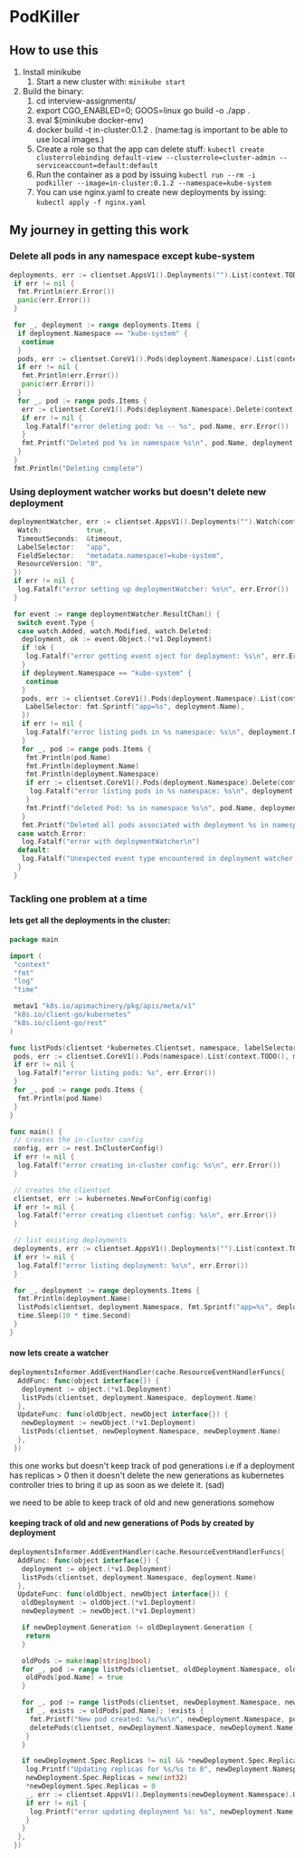# PodKiller

## How to use this

1. Install minikube
   1. Start a new cluster with: `minikube start`
2. Build the binary:
   1. cd interview-assignments/
   2. export CGO_ENABLED=0; GOOS=linux go build -o ./app .
   3. eval $(minikube docker-env)
   4. docker build -t in-cluster:0.1.2 . (name:tag is important to be able to use local images.)
   5. Create a role so that the app can delete stuff: `kubectl create clusterrolebinding default-view --clusterrole=cluster-admin --serviceaccount=default:default`
   6. Run the container as a pod by issuing `kubectl run --rm -i podkiller --image=in-cluster:0.1.2 --namespace=kube-system`
   7. You can use nginx.yaml to create new deployments by issing: `kubectl apply -f nginx.yaml`


## My journey in getting this work

### Delete all pods in any namespace except kube-system

```go
deployments, err := clientset.AppsV1().Deployments("").List(context.TODO(), metav1.ListOptions{})
 if err != nil {
  fmt.Println(err.Error())
  panic(err.Error())
 }

 for _, deployment := range deployments.Items {
  if deployment.Namespace == "kube-system" {
   continue
  }
  pods, err := clientset.CoreV1().Pods(deployment.Namespace).List(context.TODO(), metav1.ListOptions{})
  if err != nil {
   fmt.Println(err.Error())
   panic(err.Error())
  }
  for _, pod := range pods.Items {
   err := clientset.CoreV1().Pods(deployment.Namespace).Delete(context.TODO(), pod.Name, metav1.DeleteOptions{})
   if err != nil {
    log.Fatalf("error deleting pod: %s -- %s", pod.Name, err.Error())
   }
   fmt.Printf("Deleted pod %s in namespace %s\n", pod.Name, deployment.Namespace)
  }
 }
 fmt.Println("Deleting complete")
```

### Using deployment watcher works but doesn't delete new deployment

```go
deploymentWatcher, err := clientset.AppsV1().Deployments("").Watch(context.TODO(), metav1.ListOptions{
  Watch:           true,
  TimeoutSeconds:  &timeout,
  LabelSelector:   "app",
  FieldSelector:   "metadata.namespace!=kube-system",
  ResourceVersion: "0",
 })
 if err != nil {
  log.Fatalf("error setting up deploymentWatcher: %s\n", err.Error())
 }

 for event := range deploymentWatcher.ResultChan() {
  switch event.Type {
  case watch.Added, watch.Modified, watch.Deleted:
   deployment, ok := event.Object.(*v1.Deployment)
   if !ok {
    log.Fatalf("error getting event oject for deployment: %s\n", err.Error())
   }
   if deployment.Namespace == "kube-system" {
    continue
   }
   pods, err := clientset.CoreV1().Pods(deployment.Namespace).List(context.TODO(), metav1.ListOptions{
    LabelSelector: fmt.Sprintf("app=%s", deployment.Name),
   })
   if err != nil {
    log.Fatalf("error listing pods in %s namespace: %s\n", deployment.Namespace, err.Error())
   }
   for _, pod := range pods.Items {
    fmt.Println(pod.Name)
    fmt.Println(deployment.Name)
    fmt.Println(deployment.Namespace)
    if err := clientset.CoreV1().Pods(deployment.Namespace).Delete(context.TODO(), pod.Name, metav1.DeleteOptions{}); err != nil {
     log.Fatalf("error listing pods in %s namespace: %s\n", deployment.Namespace, err.Error())
    }
    fmt.Printf("deleted Pod: %s in namespace %s\n", pod.Name, deployment.Namespace)
   }
   fmt.Printf("Deleted all pods associated with deployment %s in namespace %s\n", deployment.Name, deployment.Namespace)
  case watch.Error:
   log.Fatalf("error with deploymentWatcher\n")
  default:
   log.Fatalf("Unexpected event type encountered in deployment watcher: %s\n", event.Type)
  }
 }
```

### Tackling one problem at a time

#### lets get all the deployments in the cluster:

```go
package main

import (
 "context"
 "fmt"
 "log"
 "time"

 metav1 "k8s.io/apimachinery/pkg/apis/meta/v1"
 "k8s.io/client-go/kubernetes"
 "k8s.io/client-go/rest"
)

func listPods(clientset *kubernetes.Clientset, namespace, labelSelector string) {
 pods, err := clientset.CoreV1().Pods(namespace).List(context.TODO(), metav1.ListOptions{})
 if err != nil {
  log.Fatalf("error listing pods: %s", err.Error())
 }
 for _, pod := range pods.Items {
  fmt.Println(pod.Name)
 }
}

func main() {
 // creates the in-cluster config
 config, err := rest.InClusterConfig()
 if err != nil {
  log.Fatalf("error creating in-cluster config: %s\n", err.Error())
 }

 // creates the clientset
 clientset, err := kubernetes.NewForConfig(config)
 if err != nil {
  log.Fatalf("error creating clientset config: %s\n", err.Error())
 }

 // list existing deployments
 deployments, err := clientset.AppsV1().Deployments("").List(context.TODO(), metav1.ListOptions{})
 if err != nil {
  log.Fatalf("error listing deployment: %s\n", err.Error())
 }

 for _, deployment := range deployments.Items {
  fmt.Println(deployment.Name)
  listPods(clientset, deployment.Namespace, fmt.Sprintf("app=%s", deployment.Name))
  time.Sleep(10 * time.Second)
 }
}
```

#### now lets create a watcher

```go
deploymentsInformer.AddEventHandler(cache.ResourceEventHandlerFuncs{
  AddFunc: func(object interface{}) {
   deployment := object.(*v1.Deployment)
   listPods(clientset, deployment.Namespace, deployment.Name)
  },
  UpdateFunc: func(oldObject, newObject interface{}) {
   newDeployment := newObject.(*v1.Deployment)
   listPods(clientset, newDeployment.Namespace, newDeployment.Name)
  },
 })
```

this one works but doesn't keep track of pod generations i.e if a deployment has replicas > 0 then it doesn't delete the new generations as kubernetes controller tries to bring it up as soon as we delete it. (sad)

we need to be able to keep track of old and new generations somehow

#### keeping track of old and new generations of Pods by created by deployment

```go
deploymentsInformer.AddEventHandler(cache.ResourceEventHandlerFuncs{
  AddFunc: func(object interface{}) {
   deployment := object.(*v1.Deployment)
   listPods(clientset, deployment.Namespace, deployment.Name)
  },
  UpdateFunc: func(oldObject, newObject interface{}) {
   oldDeployment := oldObject.(*v1.Deployment)
   newDeployment := newObject.(*v1.Deployment)

   if newDeployment.Generation != oldDeployment.Generation {
    return
   }

   oldPods := make(map[string]bool)
   for _, pod := range listPods(clientset, oldDeployment.Namespace, oldDeployment.Name) {
    oldPods[pod.Name] = true
   }

   for _, pod := range listPods(clientset, newDeployment.Namespace, newDeployment.Name) {
    if _, exists := oldPods[pod.Name]; !exists {
     fmt.Printf("New pod created: %s/%s\n", newDeployment.Namespace, pod.Name)
     deletePods(clientset, newDeployment.Namespace, newDeployment.Name)
    }
   }

   if newDeployment.Spec.Replicas != nil && *newDeployment.Spec.Replicas > 0 && newDeployment.Namespace != "kube-system" {
    log.Printf("Updating replicas for %s/%s to 0", newDeployment.Namespace, newDeployment.Name)
    newDeployment.Spec.Replicas = new(int32)
    *newDeployment.Spec.Replicas = 0
    _, err := clientset.AppsV1().Deployments(newDeployment.Namespace).Update(context.TODO(), newDeployment, metav1.UpdateOptions{})
    if err != nil {
     log.Printf("error updating deployment %s: %s", newDeployment.Name, err.Error())
    }
   }
  },
 })
```

